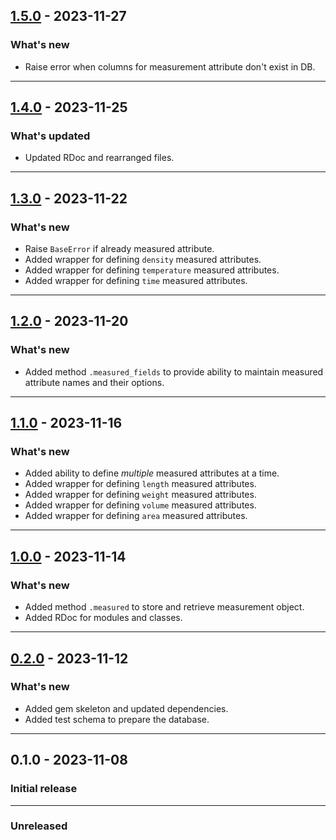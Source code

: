 ## [1.5.0](https://github.com/shivam091/unit_measurements-rails/compare/v1.4.0...v1.5.0) - 2023-11-27

### What's new

- Raise error when columns for measurement attribute don't exist in DB.

-----------

## [1.4.0](https://github.com/shivam091/unit_measurements-rails/compare/v1.3.0...v1.4.0) - 2023-11-25

### What's updated

- Updated RDoc and rearranged files.

-----------

## [1.3.0](https://github.com/shivam091/unit_measurements-rails/compare/v1.2.0...v1.3.0) - 2023-11-22

### What's new

- Raise `BaseError` if already measured attribute.
- Added wrapper for defining `density` measured attributes.
- Added wrapper for defining `temperature` measured attributes.
- Added wrapper for defining `time` measured attributes.

-----------

## [1.2.0](https://github.com/shivam091/unit_measurements-rails/compare/v1.1.0...v1.2.0) - 2023-11-20

### What's new

- Added method `.measured_fields` to provide ability to maintain measured attribute names and their options.

-----------

## [1.1.0](https://github.com/shivam091/unit_measurements-rails/compare/v1.0.0...v1.1.0) - 2023-11-16

### What's new

- Added ability to define _multiple_ measured attributes at a time.
- Added wrapper for defining `length` measured attributes.
- Added wrapper for defining `weight` measured attributes.
- Added wrapper for defining `volume` measured attributes.
- Added wrapper for defining `area` measured attributes.

-----------

## [1.0.0](https://github.com/shivam091/unit_measurements-rails/compare/v0.2.0...v1.0.0) - 2023-11-14

### What's new

- Added method `.measured` to store and retrieve measurement object.
- Added RDoc for modules and classes.

-----------

## [0.2.0](https://github.com/shivam091/unit_measurements-rails/compare/v0.1.0...v0.2.0) - 2023-11-12

### What's new

- Added gem skeleton and updated dependencies.
- Added test schema to prepare the database.

-----------

## 0.1.0 - 2023-11-08

### Initial release

-----------

### Unreleased
